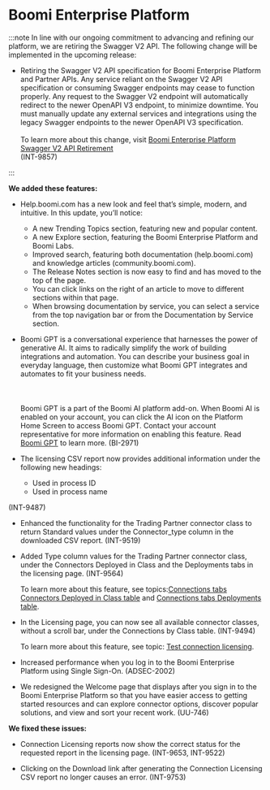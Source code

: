#  Boomi Enterprise Platform

<head>
  <meta name="guidename" content="Release Notes"/>
  <meta name="context" content="GUID-7e42866c-35d4-4380-9fb5-ce7b3fd2bc3b"/>
</head>


:::note In line with our ongoing commitment to advancing and refining our platform, we are retiring the Swagger V2 API. The following change will be implemented in the upcoming release:<br/>
-  Retiring the Swagger V2 API specification for Boomi Enterprise Platform and Partner APIs. Any service reliant on the Swagger V2 API specification or consuming Swagger endpoints may cease to function properly. Any request to the Swagger V2 endpoint will automatically redirect to the newer OpenAPI V3 endpoint, to minimize downtime. You must manually update any external services and integrations using the legacy Swagger endpoints to the newer OpenAPI V3 specification.<br/><br/>
To learn more about this change, visit [Boomi Enterprise Platform Swagger V2 API Retirement](https://community.boomi.com/s/article/Boomi-Platform-Swagger-V2-API-Retirement)<br/>
\(INT-9857\)

:::

**We added these features:**
- Help.boomi.com has a new look and feel that’s simple, modern, and intuitive. In this update, you’ll notice:
  - A new Trending Topics section, featuring new and popular content.
  - A new Explore section, featuring the Boomi Enterprise Platform and Boomi Labs.
  - Improved search, featuring both documentation (help.boomi.com) and knowledge articles (community.boomi.com).
  - The Release Notes section is now easy to find and has moved to the top of the page.
  - You can click links on the right of an article to move to different sections within that page.
  - When browsing documentation by service, you can select a service from the top navigation bar or from the Documentation by Service section.
- Boomi GPT is a conversational experience that harnesses the power of generative AI. It aims to radically simplify the work of building integrations and automation. You can describe your business goal in everyday language, then customize what Boomi GPT integrates and automates to fit your business needs.<br></br><br></br> Boomi GPT is a part of the Boomi AI platform add-on. When Boomi AI is enabled on your account, you can click the AI icon on the Platform Home Screen to access Boomi GPT. Contact your account representative for more information on enabling this feature. Read [Boomi GPT](/docs/Atomsphere/Platform/atm-BoomiAI_Getting_Started_5836ede1-84a7-4c32-840b-4a3c4455795b.md) to learn more. (BI-2971)

- The licensing CSV report now provides additional information under the following new headings: 
  - Used in process ID
  - Used in process name

(INT-9487)

- Enhanced the functionality for the Trading Partner connector class to return Standard values under the Connector_type column in the downloaded CSV report. (INT-9519)

- Added Type column values for the Trading Partner connector class, under the Connectors Deployed in Class and the Deployments tabs in the licensing page. (INT-9564)

  To learn more about this feature, see topics:[Connections tabs Connectors Deployed in Class table](/docs/Atomsphere/Platform/r-atm-Connections_tabs_Connections_by_Class_table_d2ee3527-fee6-45c3-be6c-06ce2781681e.md) and [Connections tabs Deployments table](/docs/Atomsphere/Platform/r-atm-Connections_tabs_Deployments_table_2cf4462a-8499-42c9-940f-8b04c94f9c42.md).

- In the Licensing page, you can now see all available connector classes, without a scroll bar, under the Connections by Class table. (INT-9494)

  To learn more about this feature, see topic: [Test connection licensing](/docs/Atomsphere/Platform/c-atm-Test_connection_licensing_04708d54-8ea3-453f-8dac-3e2e6b72330b.md).

- Increased performance when you log in to the Boomi Enterprise Platform using Single Sign-On. (ADSEC-2002)

- We redesigned the Welcome page that displays after you sign in to the Boomi Enterprise Platform so that you have easier access to getting started resources and can explore connector options, discover popular solutions, and view and sort your recent work. (UU-746)

**We fixed these issues:**

- Connection Licensing reports now show the correct status for the requested report in the licensing page. (INT-9653, INT-9522)

- Clicking on the Download link after generating the Connection Licensing CSV report no longer causes an error. (INT-9753)